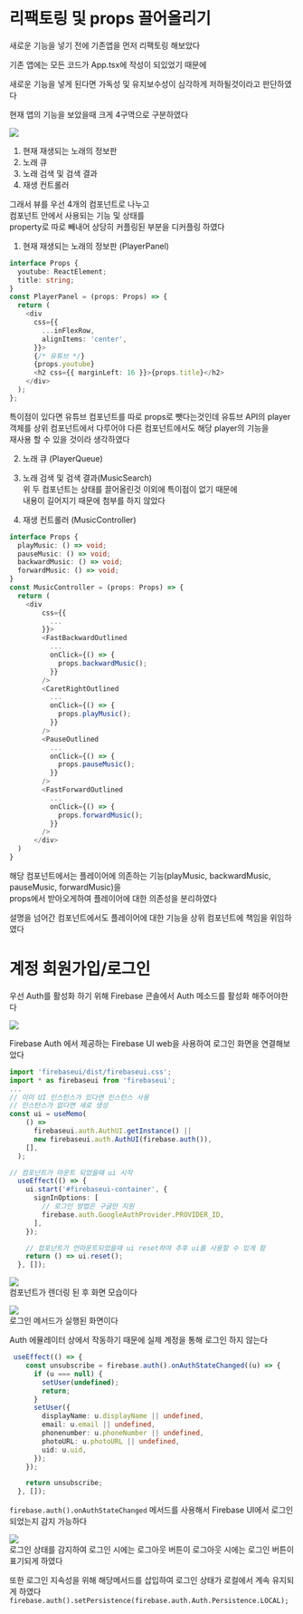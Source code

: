 # 리팩토링 및 props 끌어올리기

새로운 기능을 넣기 전에 기존앱을 먼저 리팩토링 해보았다

기존 앱에는 모든 코드가 App.tsx에 작성이 되있었기 때문에

새로운 기능을 넣게 된다면 가독성 및 유지보수성이 심각하게 저하될것이라고 판단하였다

현재 앱의 기능을 보았을때 크게 4구역으로 구분하였다

![](./p1.png)

1. 현재 재생되는 노래의 정보판
2. 노래 큐
3. 노래 검색 및 검색 결과
4. 재생 컨트롤러

그래서 뷰를 우선 4개의 컴포넌트로 나누고  
컴포넌트 안에서 사용되는 기능 및 상태를  
property로 따로 빼내어 상당히 커플링된 부분을
디커플링 하였다

1. 현재 재생되는 노래의 정보판 (PlayerPanel)

```ts
interface Props {
  youtube: ReactElement;
  title: string;
}
const PlayerPanel = (props: Props) => {
  return (
    <div
      css={{
        ...inFlexRow,
        alignItems: 'center',
      }}>
      {/* 유튜브 */}
      {props.youtube}
      <h2 css={{ marginLeft: 16 }}>{props.title}</h2>
    </div>
  );
};
```

특이점이 있다면 유튜브 컴포넌트를 따로 props로 뺏다는것인데
유튜브 API의 player 객체를 상위 컴포넌트에서 다루어야 다른 컴포넌트에서도 해당 player의 기능을  
재사용 할 수 있을 것이라 생각하였다

2. 노래 큐 (PlayerQueue)
3. 노래 검색 및 검색 결과(MusicSearch)  
   위 두 컴포넌트는 상태를 끌어올린것 이외에 특이점이 없기 때문에  
   내용이 길어지기 때문에 첨부를 하지 않았다

4. 재생 컨트롤러 (MusicController)

```ts
interface Props {
  playMusic: () => void;
  pauseMusic: () => void;
  backwardMusic: () => void;
  forwardMusic: () => void;
}
const MusicController = (props: Props) => {
  return (
    <div
        css={{
          ...
        }}>
        <FastBackwardOutlined
          ...
          onClick={() => {
            props.backwardMusic();
          }}
        />
        <CaretRightOutlined
          ...
          onClick={() => {
            props.playMusic();
          }}
        />
        <PauseOutlined
          ...
          onClick={() => {
            props.pauseMusic();
          }}
        />
        <FastForwardOutlined
          ...
          onClick={() => {
            props.forwardMusic();
          }}
        />
      </div>
  )
}
```

해당 컴포넌트에서는 플레이어에 의존하는 기능(playMusic, backwardMusic, pauseMusic, forwardMusic)을  
props에서 받아오게하여 플레이어에 대한 의존성을 분리하였다

설명을 넘어간 컴포넌트에서도 플레이어에 대한 기능을 상위 컴포넌트에 책임을 위임하였다

# 계정 회원가입/로그인

우선 Auth를 활성화 하기 위해 Firebase 콘솔에서 Auth 메소드를 활성화 해주어야한다

![](./p3.png)

Firebase Auth 에서 제공하는 Firebase UI web을 사용하여 로그인 화면을 연결해보았다

```ts
import 'firebaseui/dist/firebaseui.css';
import * as firebaseui from 'firebaseui';
...
// 이미 UI 인스턴스가 있다면 인스턴스 사용
// 인스턴스가 없다면 새로 생성
const ui = useMemo(
    () =>
      firebaseui.auth.AuthUI.getInstance() ||
      new firebaseui.auth.AuthUI(firebase.auth()),
    [],
  );

// 컴포넌트가 마운트 되었을때 ui 시작
  useEffect(() => {
    ui.start('#firebaseui-container', {
      signInOptions: [
        // 로그인 방법은 구글만 지원
        firebase.auth.GoogleAuthProvider.PROVIDER_ID,
      ],
    });

    // 컴포넌트가 언마운트되었을때 ui reset하여 추후 ui를 사용할 수 있게 함
    return () => ui.reset();
  }, []);
```

![](./p4.png)  
컴포넌트가 렌더링 된 후 화면 모습이다

![](./p5.png)  
로그인 메서드가 실행된 화면이다

Auth 에뮬레이터 상에서 작동하기 때문에 실제 계정을 통해 로그인 하지 않는다

```ts
 useEffect(() => {
    const unsubscribe = firebase.auth().onAuthStateChanged((u) => {
      if (u === null) {
        setUser(undefined);
        return;
      }
      setUser({
        displayName: u.displayName || undefined,
        email: u.email || undefined,
        phonenumber: u.phoneNumber || undefined,
        photoURL: u.photoURL || undefined,
        uid: u.uid,
      });
    });

    return unsubscribe;
  }, []);
```

`firebase.auth().onAuthStateChanged` 메서드를 사용해서 Firebase UI에서 로그인 되었는지 감지 가능하다

![](./p6.png)  
로그인 상태를 감지하여 로그인 시에는 로그아웃 버튼이 로그아웃 시에는 로그인 버튼이 표기되게 하였다

또한 로그인 지속성을 위해 해당메서드를 삽입하여 로그인 상태가 로컬에서 계속 유지되게 하였다  
`firebase.auth().setPersistence(firebase.auth.Auth.Persistence.LOCAL);`

